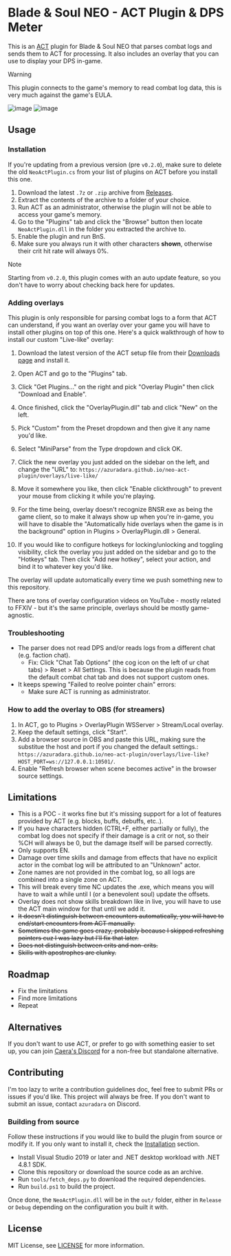 # Blade & Soul NEO - ACT Plugin & DPS Meter

This is an [ACT](https://advancedcombattracker.com/home.php) plugin for Blade & Soul NEO that parses combat logs and sends them to ACT for processing. It also includes an overlay that you can use to display your DPS in-game.

> [!WARNING]
> This plugin connects to the game's memory to read combat log data, this is very much against the game's EULA.

![image](https://github.com/user-attachments/assets/766a99c0-7986-4164-8e9e-709ab4b0db77)
![image](https://github.com/user-attachments/assets/9e32022f-e340-4d0b-934b-883d810b7702)

## Usage

### Installation

If you're updating from a previous version (pre `v0.2.0`), make sure to delete the old `NeoActPlugin.cs` from your list of plugins on ACT before you install this one.

1. Download the latest `.7z` or `.zip` archive from [Releases](https://github.com/azuradara/neo-act-plugin/releases).
2. Extract the contents of the archive to a folder of your choice.
3. Run ACT as an administrator, otherwise the plugin will not be able to access your game's memory.
4. Go to the "Plugins" tab and click the "Browse" button then locate `NeoActPlugin.dll` in the folder you extracted the archive to.
5. Enable the plugin and run BnS.
6. Make sure you always run it with other characters **shown**, otherwise their crit hit rate will always 0%.

> [!NOTE]
> Starting from `v0.2.0`, this plugin comes with an auto update feature, so you don't have to worry about checking back here for updates.

### Adding overlays

This plugin is only responsible for parsing combat logs to a form that ACT can understand, if you want an overlay over your game you will have to install other plugins on top of this one. Here's a quick walkthrough of how to install our custom "Live-like" overlay:

1. Download the latest version of the ACT setup file from their [Downloads page](https://advancedcombattracker.com/download.php) and install it.

2. Open ACT and go to the "Plugins" tab.

3. Click "Get Plugins..." on the right and pick "Overlay Plugin" then click "Download and Enable".

4. Once finished, click the "OverlayPlugin.dll" tab and click "New" on the left.

5. Pick "Custom" from the Preset dropdown and then give it any name you'd like.

6. Select "MiniParse" from the Type dropdown and click OK.

7. Click the new overlay you just added on the sidebar on the left, and change the "URL" to: `https://azuradara.github.io/neo-act-plugin/overlays/live-like/`

8. Move it somewhere you like, then click "Enable clickthrough" to prevent your mouse from clicking it while you're playing.

9. For the time being, overlay doesn't recognize BNSR.exe as being the game client, so to make it always show up when you're in-game, you will have to disable the "Automatically hide overlays when the game is in the background" option in Plugins > OverlayPlugin.dll > General.
  
10. If you would like to configure hotkeys for locking/unlocking and toggling visibility, click the overlay you just added on the sidebar and go to the "Hotkeys" tab. Then click "Add new hotkey", select your action, and bind it to whatever key you'd like.

The overlay will update automatically every time we push something new to this repository.

There are tons of overlay configuration videos on YouTube - mostly related to FFXIV - but it's the same principle, overlays should be mostly game-agnostic.

### Troubleshooting

- The parser does not read DPS and/or reads logs from a different chat (e.g. faction chat).
  - Fix: Click "Chat Tab Options" (the cog icon on the left of ur chat tabs) > Reset > All Settings. This is because the plugin reads from the default combat chat tab and does not support custom ones.
- It keeps spewing "Failed to reolve pointer chain" errors:
  - Make sure ACT is running as administrator.

### How to add the overlay to OBS (for streamers)

1. In ACT, go to Plugins > OverlayPlugin WSServer > Stream/Local overlay.
2. Keep the default settings, click "Start".
3. Add a browser source in OBS and paste this URL, making sure the substitue the host and port if you changed the default settings.: `https://azuradara.github.io/neo-act-plugin/overlays/live-like?HOST_PORT=ws://127.0.0.1:10501/`.
4. Enable "Refresh browser when scene becomes active" in the browser source settings.

## Limitations

- This is a POC - it works fine but it's missing support for a lot of features provided by ACT (e.g. blocks, buffs, debuffs, etc..).
- If you have characters hidden (CTRL+F, either partially or fully), the combat log does not specify if their damage is a crit or not, so their %CH will always be 0, but the damage itself will be parsed correctly.
- Only supports EN.
- Damage over time skills and damage from effects that have no explicit actor in the combat log will be attributed to an "Unknown" actor.
- Zone names are not provided in the combat log, so all logs are combined into a single zone on ACT.
- This will break every time NC updates the .exe, which means you will have to wait a while until I (or a benevolent soul) update the offsets.
- Overlay does not show skills breakdown like in live, you will have to use the ACT main window for that until we add it.
- ~~It doesn't distinguish between encounters automatically, you will have to end/start encounters from ACT manually.~~
- ~~Sometimes the game goes crazy, probably because I skipped refreshing pointers cuz I was lazy but I'll fix that later.~~
- ~~Does not distinguish between crits and non-crits.~~
- ~~Skills with apostrophes are clunky.~~

## Roadmap

- Fix the limitations
- Find more limitations
- Repeat

## Alternatives

If you don't want to use ACT, or prefer to go with something easier to set up, you can join <a href="https://discord.gg/gMsCaHhtzv" target="_blank">Caera's Discord</a> for a non-free but standalone alternative.

## Contributing

I'm too lazy to write a contribution guidelines doc, feel free to submit PRs or issues if you'd like. This project will always be free.
If you don't want to submit an issue, contact `azuradara` on Discord.

### Building from source

Follow these instructions if you would like to build the plugin from source or modify it. If you only want to install it, check the [Installation](#installation) section.

- Install Visual Studio 2019 or later and .NET desktop workload with .NET 4.8.1 SDK.
- Clone this repository or download the source code as an archive.
- Run `tools/fetch_deps.py` to download the required dependencies.
- Run `build.ps1` to build the project.

Once done, the `NeoActPlugin.dll` will be in the `out/` folder, either in `Release` or `Debug` depending on the configuration you built it with.

## License

MIT License, see [LICENSE](LICENSE) for more information.
